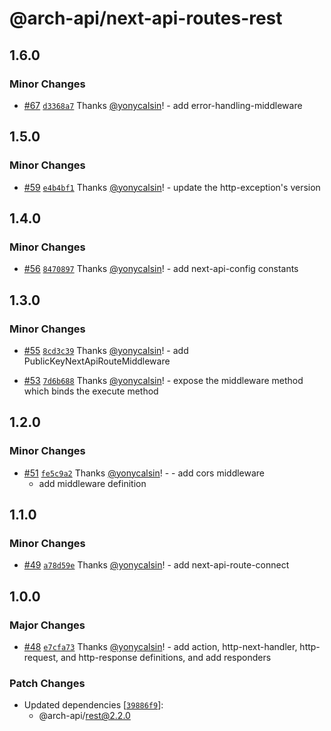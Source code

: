# @arch-api/next-api-routes-rest

## 1.6.0

### Minor Changes

- [#67](https://github.com/yonycalsin/arch-api/pull/67) [`d3368a7`](https://github.com/yonycalsin/arch-api/commit/d3368a7be538c8947d4362588ebd7e5ceedd9144) Thanks [@yonycalsin](https://github.com/yonycalsin)! - add error-handling-middleware

## 1.5.0

### Minor Changes

- [#59](https://github.com/yonycalsin/arch-api/pull/59) [`e4b4bf1`](https://github.com/yonycalsin/arch-api/commit/e4b4bf1e498e169ee8f7333e2de1eebb661b5dec) Thanks [@yonycalsin](https://github.com/yonycalsin)! - update the http-exception's version

## 1.4.0

### Minor Changes

- [#56](https://github.com/yonycalsin/arch-api/pull/56) [`8470897`](https://github.com/yonycalsin/arch-api/commit/847089734d6f1617947436480c50eb2d3eb73c6f) Thanks [@yonycalsin](https://github.com/yonycalsin)! - add next-api-config constants

## 1.3.0

### Minor Changes

- [#55](https://github.com/yonycalsin/arch-api/pull/55) [`8cd3c39`](https://github.com/yonycalsin/arch-api/commit/8cd3c391c6c34e6893469b4258f80cf466c97c65) Thanks [@yonycalsin](https://github.com/yonycalsin)! - add PublicKeyNextApiRouteMiddleware

- [#53](https://github.com/yonycalsin/arch-api/pull/53) [`7d6b688`](https://github.com/yonycalsin/arch-api/commit/7d6b6884c331d3b43701e54379246027712db8a4) Thanks [@yonycalsin](https://github.com/yonycalsin)! - expose the middleware method which binds the execute method

## 1.2.0

### Minor Changes

- [#51](https://github.com/yonycalsin/arch-api/pull/51) [`fe5c9a2`](https://github.com/yonycalsin/arch-api/commit/fe5c9a2c2902624813e23dfb59edc136de3b80c2) Thanks [@yonycalsin](https://github.com/yonycalsin)! - - add cors middleware
  - add middleware definition

## 1.1.0

### Minor Changes

- [#49](https://github.com/yonycalsin/arch-api/pull/49) [`a78d59e`](https://github.com/yonycalsin/arch-api/commit/a78d59e87ca871e5a0030b78568fe590a19781f1) Thanks [@yonycalsin](https://github.com/yonycalsin)! - add next-api-route-connect

## 1.0.0

### Major Changes

- [#48](https://github.com/yonycalsin/arch-api/pull/48) [`e7cfa73`](https://github.com/yonycalsin/arch-api/commit/e7cfa73a625b28b05b0e8a3ed3356c7c23ea373e) Thanks [@yonycalsin](https://github.com/yonycalsin)! - add action, http-next-handler, http-request, and http-response definitions, and add responders

### Patch Changes

- Updated dependencies [[`39886f9`](https://github.com/yonycalsin/arch-api/commit/39886f9777e3f7c4f5608b92fef5e5d30bc48901)]:
  - @arch-api/rest@2.2.0
